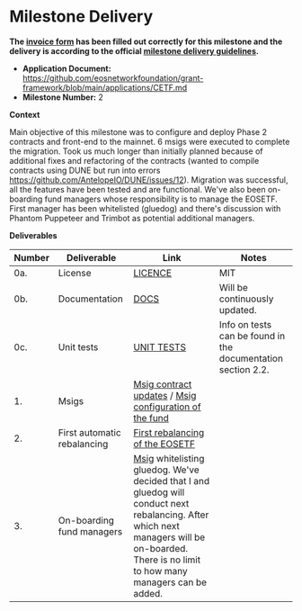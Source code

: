 # Milestone Delivery

**The [invoice form](https://forms.gle/wLuAzXKa9qYrZQob9) has been filled out correctly for this milestone and the delivery is according to the official [milestone delivery guidelines](https://github.com/eosnetworkfoundation/grant-framework/blob/master/docs/milestone-deliverables-guidelines.md).**

- **Application Document:** https://github.com/eosnetworkfoundation/grant-framework/blob/main/applications/CETF.md
- **Milestone Number:** 2

**Context**

Main objective of this milestone was to configure and deploy Phase 2 contracts and front-end to the mainnet. 6 msigs were executed to complete the migration. Took us much longer than initially planned because of additional fixes and refactoring of the contracts (wanted to compile contracts using DUNE but run into errors https://github.com/AntelopeIO/DUNE/issues/12). Migration was successful, all the features have been tested and are functional. We've also been on-boarding fund managers whose responsibility is to manage the EOSETF. First manager has been whitelisted (gluedog) and there's discussion with Phantom Puppeteer and Trimbot as potential additional managers. 

**Deliverables**

| Number | Deliverable     | Link                                                                                                                                                                                           | Notes                                                                                                                           |
| ------ | --------------- | ---------------------------------------------------------------------------------------------------------------------------------------------------------------------------------------------- | ------------------------------------------------------------------------------------------------------------------------------- |
| 0a.    | License         | [LICENCE](https://github.com/n0umen0n/cetfphase2)                                                                                                                                   | MIT                                                                                                                             |
| 0b.    | Documentation   | [DOCS](https://docs.eosetf.io/#/)                                                                                                                                                              | Will be continuously updated.                                                                                                   |
| 0c.    | Unit tests      | [UNIT TESTS](https://docs.eosetf.io/#/)                                                                                                                                                        | Info on tests can be found in the documentation section 2.2.          |
| 1.     | Msigs              | [Msig contract updates](https://bloks.io/transaction/f584be42ebcaf0d62c5ddbc8f5caf5c1f1ff8aa6e6b72b8a382abac45827721e) / [Msig configuration of the fund](https://bloks.io/msig/ironscimitar/config)       
| 2.     | First automatic rebalancing | [First rebalancing of the EOSETF](https://bloks.io/transaction/97c7e069610307c97bd3a3cf43fd76e98f869e049d658f631119f08e2a303495)                                                                                                              
| 3.     | On-boarding fund managers | [Msig](https://bloks.io/transaction/d4da384dff5f52ed280953e120ade2aed880158ef392039254ec1d04309fef94) whitelisting gluedog. We've decided that I and gluedog will conduct next rebalancing. After which next managers will be on-boarded. There is no limit to how many managers can be added.|
